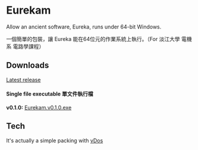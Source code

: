# Eurekam
Allow an ancient software, Eureka, runs under 64-bit Windows.

一個簡單的包裝，讓 Eureka 能在64位元的作業系統上執行。（For 淡江大學 電機系 電路學課程）

## Downloads
[Latest release](https://github.com/antfu/eurekam/releases)

#### Single file executable 單文件執行檔
**v0.1.0:**
[Eurekam.v0.1.0.exe](https://github.com/antfu/eurekam/releases/download/v0.1.0/Eurekam.v0.1.0.exe)

## Tech
It's actually a simple packing with [vDos](https://www.vdos.info/index.html)
